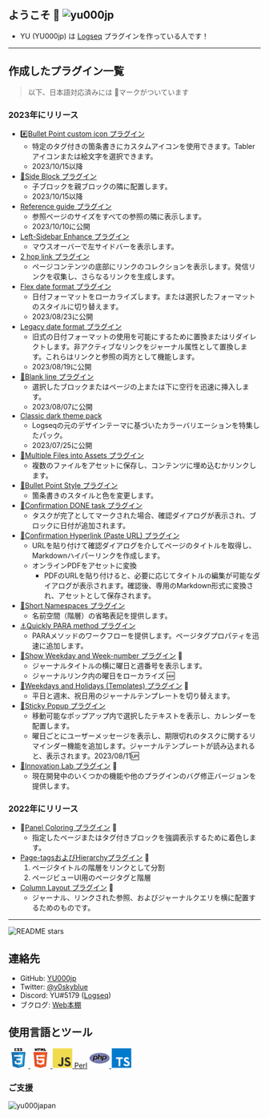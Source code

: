 ## ようこそ 👋 <img src="https://komarev.com/ghpvc/?username=yu000jp&label=Profile%20views&color=0e75b6&style=flat" alt="yu000jp" />

- YU (YU000jp) は [Logseq](https://github.com/logseq) プラグインを作っている人です！

---

## 作成したプラグイン一覧

> 以下、日本語対応済みには 🗾マークがついています

### 2023年にリリース

- [#️⃣Bullet Point custom icon プラグイン](https://github.com/YU000jp/logseq-plugin-bullet-point-custom-icon) 
  - 特定のタグ付きの箇条書きにカスタムアイコンを使用できます。Tablerアイコンまたは絵文字を選択できます。
  - 2023/10/15以降
- [🥦Side Block プラグイン](https://github.com/YU000jp/logseq-plugin-side-block)
  - 子ブロックを親ブロックの隣に配置します。
  - 2023/10/15以降
- [Reference guide プラグイン](https://github.com/YU000jp/logseq-plugin-reference-guide)
  - 参照ページのサイズをすべての参照の隣に表示します。
  - 2023/10/10に公開
- [Left-Sidebar Enhance プラグイン](https://github.com/YU000jp/logseq-plugin-left-sidebar-enhance)
  - マウスオーバーで左サイドバーを表示します。
- [2 hop link プラグイン](https://github.com/YU000jp/logseq-plugin-two-hop-link)
  - ページコンテンツの底部にリンクのコレクションを表示します。発信リンクを収集し、さらなるリンクを生成します。
- [Flex date format プラグイン](https://github.com/YU000jp/logseq-plugin-flex-date-format)
  - 日付フォーマットをローカライズします。または選択したフォーマットのスタイルに切り替えます。
  - 2023/08/23に公開
- [Legacy date format プラグイン](https://github.com/YU000jp/logseq-plugin-legacy-date-format)
  - 旧式の日付フォーマットの使用を可能にするために置換またはリダイレクトします。非アクティブなリンクをジャーナル属性として置換します。これらはリンクと参照の両方として機能します。
  - 2023/08/19に公開
- [🦢Blank line プラグイン](https://github.com/YU000jp/logseq-plugin-blank-line)
  - 選択したブロックまたはページの上または下に空行を迅速に挿入します。
  - 2023/08/07に公開
- [Classic dark theme pack](https://github.com/YU000jp/logseq-theme-classic-dark-theme-pack)
  - Logseqの元のデザインテーマに基づいたカラーバリエーションを特集したパック。
  - 2023/07/25に公開
- [📂Multiple Files into Assets プラグイン](https://github.com/YU000jp/logseq-plugin-multiple-assets)
  - 複数のファイルをアセットに保存し、コンテンツに埋め込むかリンクします。
- [🔷Bullet Point Style プラグイン](https://github.com/YU000jp/logseq-plugin-bullet-point-style)
  - 箇条書きのスタイルと色を変更します。
- [💪Confirmation DONE task プラグイン](https://github.com/YU000jp/logseq-plugin-confirmation-done-task)
   - タスクが完了としてマークされた場合、確認ダイアログが表示され、ブロックに日付が追加されます。
- [🔗Confirmation Hyperlink (Paste URL) プラグイン](https://github.com/YU000jp/logseq-plugin-confirmation-hyperlink)
   - URLを貼り付けて確認ダイアログを介してページのタイトルを取得し、Markdownハイパーリンクを作成します。
   - オンラインPDFをアセットに変換
     - PDFのURLを貼り付けると、必要に応じてタイトルの編集が可能なダイアログが表示されます。確認後、専用のMarkdown形式に変換され、アセットとして保存されます。
- [🍰Short Namespaces プラグイン](https://github.com/YU000jp/logseq-plugin-short-namespaces) 
   - 名前空間（階層）の省略表記を提供します。
- [⚓Quickly PARA method プラグイン](https://github.com/YU000jp/logseq-plugin-quickly-para-method)
   - PARAメソッドのワークフローを提供します。ページタグプロパティを迅速に追加します。
- [📆Show Weekday and Week-number プラグイン](https://github.com/YU000jp/logseq-plugin-show-weekday-and-week-number) 🗾
     - ジャーナルタイトルの横に曜日と週番号を表示します。
   - ジャーナルリンク内の曜日をローカライズ 🆕
- [🛌Weekdays and Holidays (Templates) プラグイン](https://github.com/YU000jp/logseq-plugin-weekdays-and-weekends) 🗾
   - 平日と週末、祝日用のジャーナルテンプレートを切り替えます。
- [📍Sticky Popup プラグイン](https://github.com/YU000jp/logseq-plugin-sticky-popup)
   - 移動可能なポップアップ内で選択したテキストを表示し、カレンダーを配置します。
   - 曜日ごとにユーザーメッセージを表示し、期限切れのタスクに関するリマインダー機能を追加します。ジャーナルテンプレートが読み込まれると、表示されます。2023/08/11🆙
- [🌱Innovation Lab プラグイン](https://github.com/YU000jp/logseq-plugin-some-menu-extender) 🗾
   - 現在開発中のいくつかの機能や他のプラグインのバグ修正バージョンを提供します。

### 2022年にリリース

- 🎨[Panel Coloring プラグイン](https://github.com/YU000jp/logseq-plugin-panel-coloring) 🗾
   - 指定したページまたはタグ付きブロックを強調表示するために着色します。
- [Page-tagsおよびHierarchyプラグイン](https://github.com/YU000jp/logseq-page-tags-and-hierarchy) 🗾
  1. ページタイトルの階層をリンクとして分割
  1. ページビューUI用のページタグと階層
- [Column Layout プラグイン](https://github.com/YU000jp/Logseq-column-Layout) 🗾
   - ジャーナル、リンクされた参照、およびジャーナルクエリを横に配置するためのものです。

---

![README stars](https://github-readme-stats.vercel.app/api?username=YU000jp&theme=graywhite)

## 連絡先
* GitHub: [YU000jp](https://github.com/YU000jp)
* Twitter: [@y0skyblue](https://twitter.com/y0skyblue)
* Discord: YU#5179 ([Logseq](https://discord.gg/logseq))
* ブクログ: [Web本棚](https://booklog.jp/users/p510hv)

## 使用言語とツール
<p align="left"> <a href="https://www.w3schools.com/css/" target="_blank" rel="noreferrer" title="CSS3"><img src="https://raw.githubusercontent.com/devicons/devicon/master/icons/css3/css3-original-wordmark.svg" alt="css3" width="40" height="40"/> </a> <a href="https://www.w3.org/html/" target="_blank" rel="noreferrer" title="HTML5"> <img src="https://raw.githubusercontent.com/devicons/devicon/master/icons/html5/html5-original-wordmark.svg" alt="html5" width="40" height="40"/> </a> <a href="https://developer.mozilla.org/en-US/docs/Web/JavaScript" target="_blank" rel="noreferrer" title="JavaScript"> <img src="https://raw.githubusercontent.com/devicons/devicon/master/icons/javascript/javascript-original.svg" alt="javascript" width="40" height="40"/> </a> <a href="https://www.perl.org/" target="_blank" rel="noreferrer" title="Perl"> Perl</a> <a href="https://www.php.net" target="_blank" rel="noreferrer" title="PHP"> <img src="https://raw.githubusercontent.com/devicons/devicon/master/icons/php/php-original.svg" alt="php" width="40" height="40"/> </a> <a href="https://www.typescriptlang.org/" target="_blank" rel="noreferrer" title="TypeScript"> <img src="https://raw.githubusercontent.com/devicons/devicon/master/icons/typescript/typescript-original.svg" alt="typescript" width="40" height="40"/> </a> </p>

### ご支援
<p><a href="https://www.buymeacoffee.com/yu000japan" title="Buy me a coffee"> <img align="left" src="https://cdn.buymeacoffee.com/buttons/v2/default-yellow.png" height="50" width="210" alt="yu000japan" /></a></p><br><br>
